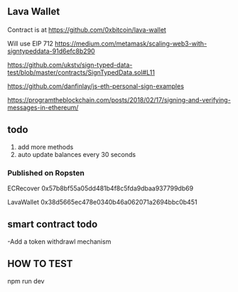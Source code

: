
 ## Lava Wallet




 ####
Contract is at https://github.com/0xbitcoin/lava-wallet


Will use EIP 712
https://medium.com/metamask/scaling-web3-with-signtypeddata-91d6efc8b290

https://github.com/ukstv/sign-typed-data-test/blob/master/contracts/SignTypedData.sol#L11

https://github.com/danfinlay/js-eth-personal-sign-examples


https://programtheblockchain.com/posts/2018/02/17/signing-and-verifying-messages-in-ethereum/


## todo
1. add more methods
2. auto update balances every 30 seconds  




### Published on Ropsten

ECRecover
0x57b8bf55a05dd481b4f8c5fda9dbaa937799db69

LavaWallet
0x38d5665ec478e0340b46a062071a2694bbc0b451


## smart contract todo
-Add a token withdrawl mechanism  


## HOW TO TEST
npm run dev
